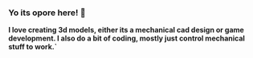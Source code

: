 ### Yo its opore here! 👋

**I love creating 3d models, either its a mechanical cad design or game development. I also do a bit of coding, mostly just control mechanical stuff to work.`**
